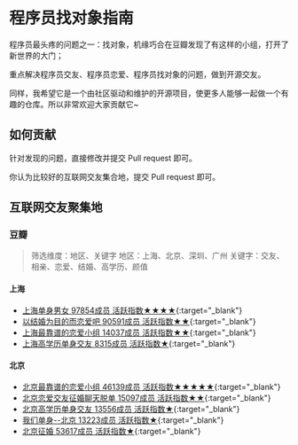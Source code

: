 # 程序员找对象指南

程序员最头疼的问题之一：找对象，机缘巧合在豆瓣发现了有这样的小组，打开了新世界的大门；

重点解决程序员交友、程序员恋爱、程序员找对象的问题，做到开源交友。

同样，我希望它是一个由社区驱动和维护的开源项目，使更多人能够一起做一个有趣的仓库。所以非常欢迎大家贡献它~

## 如何贡献

针对发现的问题，直接修改并提交 Pull request 即可。

你认为比较好的互联网交友集合地，提交 Pull request 即可。

## 互联网交友聚集地

### 豆瓣

> 筛选维度：地区、关键字
> 地区：上海、北京、深圳、广州
> 关键字：交友、相亲、恋爱、结婚、高学历、颜值

#### 上海
* [上海单身男女 97854成员 活跃指数★★★★](https://www.douban.com/group/159755/){:target="_blank"}
* [以结婚为目的而恋爱吧 90591成员 活跃指数★★](https://www.douban.com/group/28916/){:target="_blank"}
* [上海最靠谱的恋爱小组 14037成员 活跃指数★★](https://www.douban.com/group/676088/){:target="_blank"}
* [上海高学历单身交友 8315成员 活跃指数★](https://www.douban.com/group/680954/){:target="_blank"}

#### 北京
* [北京最靠谱的恋爱小组 46139成员 活跃指数★★★★★](https://www.douban.com/group/641424/){:target="_blank"}
* [北京恋爱交友征婚聊天脱单 15097成员 活跃指数★★](https://www.douban.com/group/611761/){:target="_blank"}
* [北京高学历单身交友 13556成员 活跃指数★](https://www.douban.com/group/679445/){:target="_blank"}
* [我们单身--北京 13223成员 活跃指数★](https://www.douban.com/group/267920/){:target="_blank"}
* [北京征婚 53617成员 活跃指数★](https://www.douban.com/group/ganji/){:target="_blank"}



